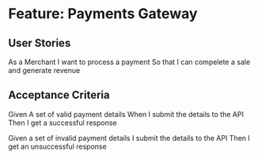 # Feature: Payments Gateway

## User Stories

As a Merchant I want to process a payment
So that I can compelete a sale and generate revenue


## Acceptance Criteria

Given A set of valid payment details
When I submit the details to the API
Then I get a successful response

Given a set of invalid payment details
I submit the details to the API
Then I get an unsuccessful response